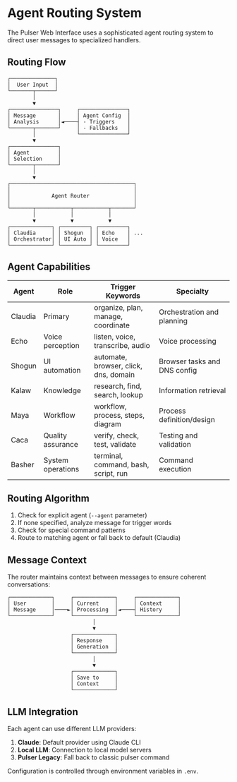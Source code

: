 # Agent Routing System

The Pulser Web Interface uses a sophisticated agent routing system to direct user messages to specialized handlers.

## Routing Flow

```
┌──────────────┐
│  User Input  │
└───────┬──────┘
        │
        ▼
┌───────────────┐     ┌───────────────┐
│ Message       │     │ Agent Config  │
│ Analysis      │◄────┤ - Triggers    │
└───────┬───────┘     │ - Fallbacks   │
        │             └───────────────┘
        ▼
┌───────────────┐
│ Agent         │
│ Selection     │
└───────┬───────┘
        │
        ▼
┌───────────────────────────────────────┐
│                                       │
│             Agent Router              │
│                                       │
└───────┬───────────┬───────────┬───────┘
        │           │           │
        ▼           ▼           ▼
┌─────────────┐ ┌─────────┐ ┌─────────┐
│ Claudia     │ │ Shogun  │ │ Echo    │ ...
│ Orchestrator│ │ UI Auto │ │ Voice   │
└─────────────┘ └─────────┘ └─────────┘
```

## Agent Capabilities

| Agent   | Role               | Trigger Keywords                             | Specialty                     |
|---------|--------------------|--------------------------------------------- |-------------------------------|
| Claudia | Primary            | organize, plan, manage, coordinate           | Orchestration and planning    |
| Echo    | Voice perception   | listen, voice, transcribe, audio             | Voice processing              |
| Shogun  | UI automation      | automate, browser, click, dns, domain        | Browser tasks and DNS config  |
| Kalaw   | Knowledge          | research, find, search, lookup               | Information retrieval         |
| Maya    | Workflow           | workflow, process, steps, diagram            | Process definition/design     |
| Caca    | Quality assurance  | verify, check, test, validate                | Testing and validation        |
| Basher  | System operations  | terminal, command, bash, script, run         | Command execution             |

## Routing Algorithm

1. Check for explicit agent (`--agent` parameter)
2. If none specified, analyze message for trigger words
3. Check for special command patterns
4. Route to matching agent or fall back to default (Claudia)

## Message Context

The router maintains context between messages to ensure coherent conversations:

```
┌─────────────┐     ┌─────────────┐     ┌─────────────┐
│ User        │     │ Current     │     │ Context     │
│ Message     │────►│ Processing  │◄────┤ History     │
└─────────────┘     └─────────────┘     └─────────────┘
                           │
                           ▼
                    ┌─────────────┐
                    │ Response    │
                    │ Generation  │
                    └─────────────┘
                           │
                           ▼
                    ┌─────────────┐
                    │ Save to     │
                    │ Context     │
                    └─────────────┘
```

## LLM Integration

Each agent can use different LLM providers:

1. **Claude**: Default provider using Claude CLI
2. **Local LLM**: Connection to local model servers
3. **Pulser Legacy**: Fall back to classic pulser command

Configuration is controlled through environment variables in `.env`.